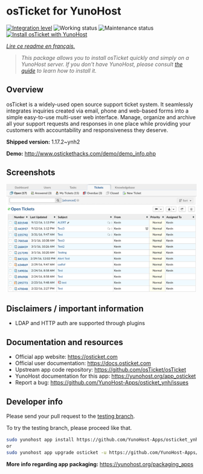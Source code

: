 <!--
N.B.: This README was automatically generated by https://github.com/YunoHost/apps/tree/master/tools/README-generator
It shall NOT be edited by hand.
-->

# osTicket for YunoHost

[![Integration level](https://dash.yunohost.org/integration/osticket.svg)](https://dash.yunohost.org/appci/app/osticket) ![Working status](https://ci-apps.yunohost.org/ci/badges/osticket.status.svg) ![Maintenance status](https://ci-apps.yunohost.org/ci/badges/osticket.maintain.svg)  
[![Install osTicket with YunoHost](https://install-app.yunohost.org/install-with-yunohost.svg)](https://install-app.yunohost.org/?app=osticket)

*[Lire ce readme en français.](./README_fr.md)*

> *This package allows you to install osTicket quickly and simply on a YunoHost server.
If you don't have YunoHost, please consult [the guide](https://yunohost.org/#/install) to learn how to install it.*

## Overview

osTicket is a widely-used open source support ticket system. It seamlessly integrates inquiries created via email, phone and web-based forms into a simple easy-to-use multi-user web interface. Manage, organize and archive all your support requests and responses in one place while providing your customers with accountability and responsiveness they deserve.

**Shipped version:** 1.17.2~ynh2

**Demo:** http://www.ostickethacks.com/demo/demo_info.php

## Screenshots

![Screenshot of osTicket](./doc/screenshots/screenshot.png)

## Disclaimers / important information

* LDAP and HTTP auth are supported through plugins

## Documentation and resources

* Official app website: <https://osticket.com>
* Official user documentation: <https://docs.osticket.com>
* Upstream app code repository: <https://github.com/osTicket/osTicket>
* YunoHost documentation for this app: <https://yunohost.org/app_osticket>
* Report a bug: <https://github.com/YunoHost-Apps/osticket_ynh/issues>

## Developer info

Please send your pull request to the [testing branch](https://github.com/YunoHost-Apps/osticket_ynh/tree/testing).

To try the testing branch, please proceed like that.

``` bash
sudo yunohost app install https://github.com/YunoHost-Apps/osticket_ynh/tree/testing --debug
or
sudo yunohost app upgrade osticket -u https://github.com/YunoHost-Apps/osticket_ynh/tree/testing --debug
```

**More info regarding app packaging:** <https://yunohost.org/packaging_apps>

